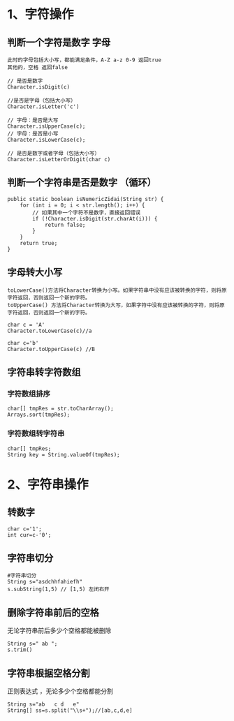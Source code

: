 # 1、字符操作


## 判断一个字符是数字  字母

	此时的字母包括大小写，都能满足条件，A-Z a-z 0-9 返回true
	其他的，空格 返回false

```
// 是否是数字 
Character.isDigit(c)

//是否是字母（包括大小写）
Character.isLetter('c')

// 字母：是否是大写
Character.isUpperCase(c); 
// 字母：是否是小写
Character.isLowerCase(c); 

// 是否是数字或者字母（包括大小写）
Character.isLetterOrDigit(char c)

```


## 判断一个字符串是否是数字 （循环）

```
public static boolean isNumericZidai(String str) {  
    for (int i = 0; i < str.length(); i++) { 
	    // 如果其中一个字符不是数字，直接返回错误 
        if (!Character.isDigit(str.charAt(i))) {  
            return false;  
        }  
    }  
    return true;  
}
```


## 字母转大小写

	toLowerCase()方法将Character转换为小写。如果字符串中没有应该被转换的字符，则将原字符返回，否则返回一个新的字符。
	toUpperCase() 方法将Character转换为大写，如果字符中没有应该被转换的字符，则将原字符返回，否则返回一个新的字符。

```
char c = 'A'
Character.toLowerCase(c)//a

char c='b'
Character.toUpperCase(c) //B

```

## 字符串转字符数组

### 字符数组排序

```
char[] tmpRes = str.toCharArray();
Arrays.sort(tmpRes);
```

### 字符数组转字符串

```
char[] tmpRes;
String key = String.valueOf(tmpRes);
```

# 2、字符串操作

##  转数字

```
char c='1';
int cur=c-'0';
```

## 字符串切分

```
#字符串切分
String s="asdchhfahiefh"
s.subString(1,5) // [1,5) 左闭右开
```

## 删除字符串前后的空格

无论字符串前后多少个空格都能被删除

```
String s=" ab ";
s.trim()

```

## 字符串根据空格分割

正则表达式 ，无论多少个空格都能分割

```
String s="ab   c d   e"
String[] ss=s.split("\\s+");//[ab,c,d,e]
```











